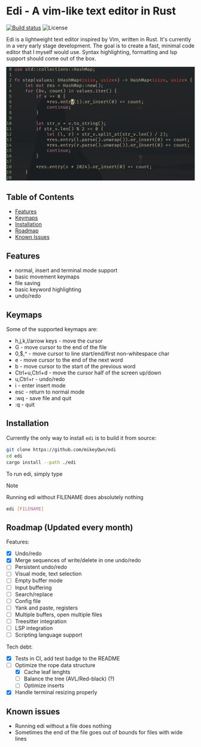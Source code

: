 # Edi - A vim-like text editor in Rust

[![Build status][actions-badge]][actions]
![License][license-badge]

[actions-badge]: https://github.com/mikeyQwn/edi/actions/workflows/ci.yml/badge.svg
[actions]: https://github.com/mikeyQwn/edi/actions?query=branch%3Amaster
[license-badge]: https://img.shields.io/github/license/mikeyQwn/edi.svg

Edi is a lightweight text editor inspired by Vim, written in Rust. It's currently in a very early stage development. The goal is to create a fast, minimal code editor that I myself would use. Syntax highlighting, formatting and lsp support should come out of the box.

![edi](./screenshots/edi.png)

## Table of Contents

- [Features](#features)
- [Keymaps](#keymaps)
- [Installation](#installation)
- [Roadmap](#roadmap-updated-every-month)
- [Known Issues](#known-issues)

## Features

- normal, insert and terminal mode support
- basic movement keymaps
- file saving
- basic keyword highlighting
- undo/redo

## Keymaps

Some of the supported keymaps are:

- h,j,k,l/arrow keys - move the cursor
- G - move cursor to the end of the file
- 0,$,^ - move cursor to line start/end/first non-whitespace char
- e - move cursor to the end of the next word
- b - move cursor to the start of the previous word
- Ctrl+u,Ctrl+d - move the cursor half of the screen up/down
- u,Ctrl+r - undo/redo
- i - enter insert mode
- esc - return to normal mode
- :wq - save file and quit
- :q - quit

## Installation

Currently the only way to install `edi` is to build it from source:

```sh
git clone https://github.com/mikeyQwn/edi
cd edi
cargo install --path ./edi
```

To run edi, simply type

> [!NOTE]
> Running edi without FILENAME does absolutely nothing

```sh
edi [FILENAME]
```

## Roadmap (Updated every month)

Features:

- [x] Undo/redo
- [x] Merge sequences of write/delete in one undo/redo
- [ ] Persistent undo/redo
- [ ] Visual mode, text selection
- [ ] Empty buffer mode
- [ ] Input buffering
- [ ] Search/replace
- [ ] Config file
- [ ] Yank and paste, registers
- [ ] Multiple buffers, open multiple files
- [ ] Treesitter integration
- [ ] LSP integration
- [ ] Scripting language support

Tech debt:

- [x] Tests in CI, add test badge to the README
- [ ] Optimize the rope data structure
    - [x] Cache leaf lenghts
    - [ ] Balance the tree (AVL/Red-black) (?)
    - [ ] Optimize inserts
- [x] Handle terminal resizing properly

## Known issues

- Running edi without a file does nothing
- Sometimes the end of the file goes out of bounds for files with wide lines
